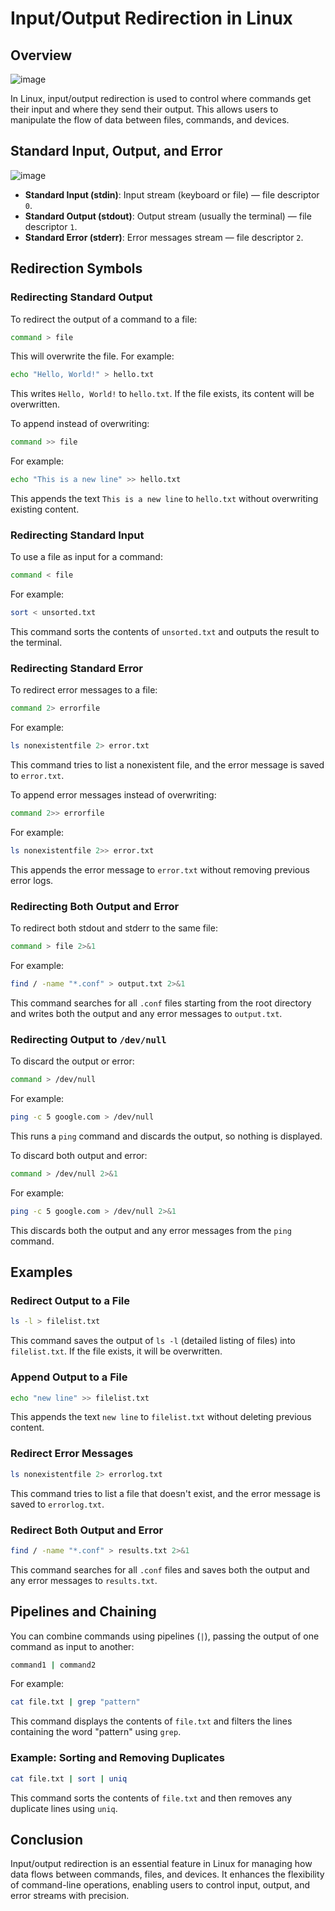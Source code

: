 # Input/Output Redirection in Linux

## Overview
![image](https://github.com/user-attachments/assets/c1f0aea9-5104-44ed-9cac-2e1c562723e3)


In Linux, input/output redirection is used to control where commands get their input and where they send their output. This allows users to manipulate the flow of data between files, commands, and devices.

## Standard Input, Output, and Error

  ![image](https://github.com/user-attachments/assets/3199ff49-f3f1-4077-9991-d4338e7198de)

- **Standard Input (stdin)**: Input stream (keyboard or file) — file descriptor `0`.
- **Standard Output (stdout)**: Output stream (usually the terminal) — file descriptor `1`.
- **Standard Error (stderr)**: Error messages stream — file descriptor `2`.

## Redirection Symbols

### Redirecting Standard Output

To redirect the output of a command to a file:
```bash
command > file
```
This will overwrite the file. For example:
```bash
echo "Hello, World!" > hello.txt
```
This writes `Hello, World!` to `hello.txt`. If the file exists, its content will be overwritten.

To append instead of overwriting:
```bash
command >> file
```
For example:
```bash
echo "This is a new line" >> hello.txt
```
This appends the text `This is a new line` to `hello.txt` without overwriting existing content.

### Redirecting Standard Input

To use a file as input for a command:
```bash
command < file
```
For example:
```bash
sort < unsorted.txt
```
This command sorts the contents of `unsorted.txt` and outputs the result to the terminal.

### Redirecting Standard Error

To redirect error messages to a file:
```bash
command 2> errorfile
```
For example:
```bash
ls nonexistentfile 2> error.txt
```
This command tries to list a nonexistent file, and the error message is saved to `error.txt`.

To append error messages instead of overwriting:
```bash
command 2>> errorfile
```
For example:
```bash
ls nonexistentfile 2>> error.txt
```
This appends the error message to `error.txt` without removing previous error logs.

### Redirecting Both Output and Error

To redirect both stdout and stderr to the same file:
```bash
command > file 2>&1
```
For example:
```bash
find / -name "*.conf" > output.txt 2>&1
```
This command searches for all `.conf` files starting from the root directory and writes both the output and any error messages to `output.txt`.

### Redirecting Output to `/dev/null`

To discard the output or error:
```bash
command > /dev/null
```
For example:
```bash
ping -c 5 google.com > /dev/null
```
This runs a `ping` command and discards the output, so nothing is displayed.

To discard both output and error:
```bash
command > /dev/null 2>&1
```
For example:
```bash
ping -c 5 google.com > /dev/null 2>&1
```
This discards both the output and any error messages from the `ping` command.

## Examples

### Redirect Output to a File

```bash
ls -l > filelist.txt
```
This command saves the output of `ls -l` (detailed listing of files) into `filelist.txt`. If the file exists, it will be overwritten.

### Append Output to a File

```bash
echo "new line" >> filelist.txt
```
This appends the text `new line` to `filelist.txt` without deleting previous content.

### Redirect Error Messages

```bash
ls nonexistentfile 2> errorlog.txt
```
This command tries to list a file that doesn't exist, and the error message is saved to `errorlog.txt`.

### Redirect Both Output and Error

```bash
find / -name "*.conf" > results.txt 2>&1
```
This command searches for all `.conf` files and saves both the output and any error messages to `results.txt`.

## Pipelines and Chaining

You can combine commands using pipelines (`|`), passing the output of one command as input to another:
```bash
command1 | command2
```
For example:
```bash
cat file.txt | grep "pattern"
```
This command displays the contents of `file.txt` and filters the lines containing the word "pattern" using `grep`.

### Example: Sorting and Removing Duplicates

```bash
cat file.txt | sort | uniq
```
This command sorts the contents of `file.txt` and then removes any duplicate lines using `uniq`.

## Conclusion

Input/output redirection is an essential feature in Linux for managing how data flows between commands, files, and devices. It enhances the flexibility of command-line operations, enabling users to control input, output, and error streams with precision.
